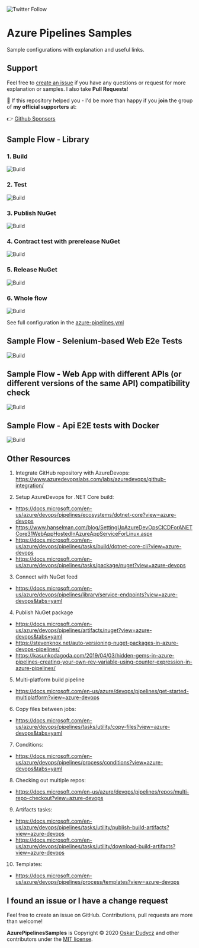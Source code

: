 ![Twitter Follow](https://img.shields.io/twitter/follow/oskar_at_net?style=social) 

# Azure Pipelines Samples
Sample configurations with explanation and useful links.

## Support

Feel free to [create an issue](https://github.com/oskardudycz/EventSourcing.NetCore/issues/new) if you have any questions or request for more explanation or samples. I also take **Pull Requests**!

💖 If this repository helped you - I'd be more than happy if you **join** the group of **my official supporters** at:

👉 [Github Sponsors](https://github.com/sponsors/oskardudycz) 

## Sample Flow - Library

### 1. Build

![Build](Library/assets/01_build_step.png)

### 2. Test

![Build](Library/assets/02_test_step.png)

### 3. Publish NuGet

![Build](Library/assets/03_publish_step.png)

### 4. Contract test with prerelease NuGet

![Build](Library/assets/04_contract_tests_step.png)

### 5. Release NuGet

![Build](Library/assets/05_release_step.png)


### 6. Whole flow

![Build](Library/assets/Library-Flow-Diagram.png)

See full configuration in the [azure-pipelines.yml](Library/azure-pipelines.yml)


## Sample Flow - Selenium-based Web E2e Tests

![Build](Selenium/assets/Selenium-Flow-Diagram.png)

## Sample Flow - Web App with different APIs (or different versions of the same API) compatibility check

![Build](WebWithApiCompatibility/assets/WebWithApiCompatibility-Flow-Diagram.png)

## Sample Flow - Api E2E tests with Docker

![Build](ApiE2ETestsWithDocker/assets/ApiE2ETestsWithDocker-Flow-Diagram.png)

## Other Resources

1. Integrate GitHub repository with AzureDevops: https://www.azuredevopslabs.com/labs/azuredevops/github-integration/

2. Setup AzureDevops for .NET Core build: 
- https://docs.microsoft.com/en-us/azure/devops/pipelines/ecosystems/dotnet-core?view=azure-devops
- https://www.hanselman.com/blog/SettingUpAzureDevOpsCICDForANETCore31WebAppHostedInAzureAppServiceForLinux.aspx
- https://docs.microsoft.com/en-us/azure/devops/pipelines/tasks/build/dotnet-core-cli?view=azure-devops
- https://docs.microsoft.com/en-us/azure/devops/pipelines/tasks/package/nuget?view=azure-devops

3. Connect with NuGet feed
- https://docs.microsoft.com/en-us/azure/devops/pipelines/library/service-endpoints?view=azure-devops&tabs=yaml

4. Publish NuGet package
- https://docs.microsoft.com/en-us/azure/devops/pipelines/artifacts/nuget?view=azure-devops&tabs=yaml
- https://stevenknox.net/auto-versioning-nuget-packages-in-azure-devops-pipelines/
- https://kasunkodagoda.com/2019/04/03/hidden-gems-in-azure-pipelines-creating-your-own-rev-variable-using-counter-expression-in-azure-pipelines/

5. Multi-platform build pipeline
- https://docs.microsoft.com/en-us/azure/devops/pipelines/get-started-multiplatform?view=azure-devops

6. Copy files between jobs:
- https://docs.microsoft.com/en-us/azure/devops/pipelines/tasks/utility/copy-files?view=azure-devops&tabs=yaml

7. Conditions:
- https://docs.microsoft.com/en-us/azure/devops/pipelines/process/conditions?view=azure-devops&tabs=yaml

8. Checking out multiple repos:
- https://docs.microsoft.com/en-us/azure/devops/pipelines/repos/multi-repo-checkout?view=azure-devops

9. Artifacts tasks:
- https://docs.microsoft.com/en-us/azure/devops/pipelines/tasks/utility/publish-build-artifacts?view=azure-devops
- https://docs.microsoft.com/en-us/azure/devops/pipelines/tasks/utility/download-build-artifacts?view=azure-devops

10. Templates:
- https://docs.microsoft.com/en-us/azure/devops/pipelines/process/templates?view=azure-devops


I found an issue or I have a change request
--------------------------------
Feel free to create an issue on GitHub. Contributions, pull requests are more than welcome!

**AzurePipelinesSamples** is Copyright &copy; 2020 [Oskar Dudycz](http://oskar-dudycz.pl) and other contributors under the [MIT license](LICENSE).
